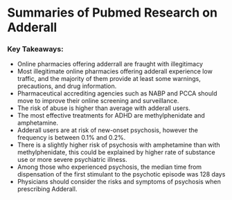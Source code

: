 # Summaries of Pubmed Research on Adderall
### Key Takeaways:
* Online pharmacies offering adderrall are fraught with illegitimacy
* Most illegitimate online pharmacies offering adderall experience low traffic, and the majority of them provide at least some warnings, precautions, and drug information.
* Pharmaceutical accrediting agencies such as NABP and PCCA should move to improve their online screening and surveillance.
* The risk of abuse is higher than average with adderall users.
* The most effective treatments for ADHD are methylphenidate and amphetamine.
* Adderall users are at risk of new-onset psychosis, however the frequency is between 0.1% and 0.2%.
* There is a slightly higher risk of psychosis with amphetamine than with methylphenidate, this could be explained by higher rate of substance use or more severe psychiatric illness.
* Among those who experienced psychosis, the median time from dispensation of the first stimulant to the psychotic episode was 128 days
* Physicians should consider the risks and symptoms of psychosis when prescribing Adderall.